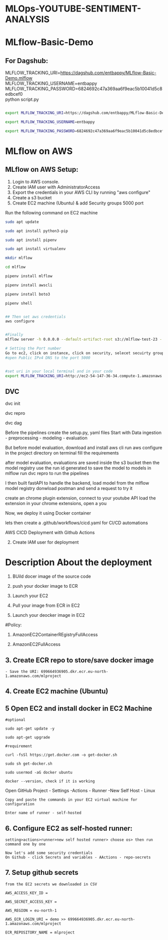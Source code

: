 # MLOps-YOUTUBE-SENTIMENT-ANALYSIS

# MLflow-Basic-Demo


## For Dagshub:

MLFLOW_TRACKING_URI=https://dagshub.com/entbappy/MLflow-Basic-Demo.mlflow \
MLFLOW_TRACKING_USERNAME=entbappy \
MLFLOW_TRACKING_PASSWORD=6824692c47a369aa6f9eac5b10041d5c8edbcef0 \
python script.py



```bash

export MLFLOW_TRACKING_URI=https://dagshub.com/entbappy/MLflow-Basic-Demo.mlflow

export MLFLOW_TRACKING_USERNAME=entbappy 

export MLFLOW_TRACKING_PASSWORD=6824692c47a369aa6f9eac5b10041d5c8edbcef0


```


# MLflow on AWS

## MLflow on AWS Setup:

1. Login to AWS console.
2. Create IAM user with AdministratorAccess
3. Export the credentials in your AWS CLI by running "aws configure"
4. Create a s3 bucket
5. Create EC2 machine (Ubuntu) & add Security groups 5000 port

Run the following command on EC2 machine
```bash
sudo apt update

sudo apt install python3-pip

sudo apt install pipenv

sudo apt install virtualenv

mkdir mlflow

cd mlflow

pipenv install mlflow

pipenv install awscli

pipenv install boto3

pipenv shell


## Then set aws credentials
aws configure


#Finally 
mlflow server -h 0.0.0.0 --default-artifact-root s3://mlflow-test-23 - replac mlflow-test-23 with your s3 bucket created

# Setting the Port number
Go to ec2, click on instance, click on security, selecet secuirty groups - Edit inbound rules - add rule - add your port number
#open Public IPv4 DNS to the port 5000


#set uri in your local terminal and in your code 
export MLFLOW_TRACKING_URI=http://ec2-54-147-36-34.compute-1.amazonaws.com:5000/
```


## DVC

dvc init

dvc repro

dvc dag



Before the pipelines
create the setup.py, yaml files
Start with Data ingestion - preprocessing - modeling - evaluation

But before model evaluation, download and install aws cli
run aws configure in the project directory on terminal
fill the requirements

after model evaluation, evaluations are saved inside the s3 bucket 
then the model registry use the run id generated to save the model to models in mlflow
run dvc repro to run the pipelines

I then built fastAPI to handle the backend, load model from the mlflow model registry
donwload postman and send a request to try it

create an chrome plugin extension, connect to your youtube API
load the extension in your chrome extensions, open a you

Now, we deploy it using Docker container

lets then create a .github/workflows/cicd.yaml for CI/CD automations


AWS CICD Deployment with Github Actions

2. Create IAM user for deployment

# Description About the deployment
1. BUild docer image of the source code

2. push your docker image to ECR

3. Launch your EC2

4. Pull your image from ECR in EC2

5. Launch your deocker image in EC2

#Policy:

1. AmazonEC2ContainerREgistryFullAccess

2. AmazonEC2FullAccess

## 3. Create ECR repo to store/save docker image

    - Save the URI: 699664936905.dkr.ecr.eu-north-1.amazonaws.com/mlproject

## 4. Create EC2 machine (Ubuntu)

## 5 Open EC2 and install docker in EC2 Machine

    #optional

    sudo apt-get update -y

    sudo apt-get upgrade

    #requirement

    curl -fsSl https://get.docker.com -o get-docker.sh

    sudo sh get-docker.sh

    sudo usermod -aG docker ubuntu
    
    docker --version, check if it is working

Open GitHub Project - Settings -Actions - Runner -New Self Host - Linux

    Copy and paste the commands in your EC2 virtual machine for configuration

    Enter name of runner - self-hosted
## 6. Configure EC2 as self-hosted runner:
    setting>actions>runner>new self hosted runner> choose os> then run command one by one

    Now let's add some security credentials
    On Github - click Secrets and variables - AActions - repo-secrets

## 7. Setup github secrets
    from the EC2 secrets we downloaded in CSV

    AWS_ACCESS_KEY_ID = 

    AWS_SECRET_ACCESS_KEY = 

    AWS_REGION = eu-north-1

    AWS_ECR_LOGIN_URI = demo >> 699664936905.dkr.ecr.eu-north-1.amazonaws.com/mlproject

    ECR_REPOSITORY_NAME = mlproject